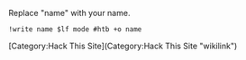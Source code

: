 Replace "name" with your name.

    !write name $lf mode #htb +o name

[Category:Hack This Site](Category:Hack This Site "wikilink")
